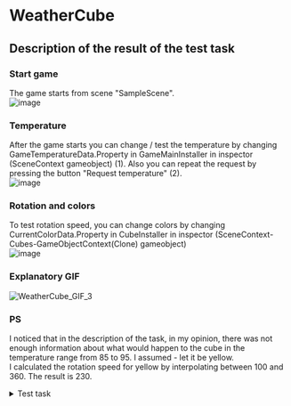 # WeatherCube

## Description of the result of the test task

### Start game
The game starts from scene "SampleScene".  
![image](https://user-images.githubusercontent.com/28690609/196653034-b9c89f44-7981-4c4f-9410-f65582faa17b.png)

### Temperature
After the game starts you can change / test the temperature by changing GameTemperatureData.Property in GameMainInstaller in inspector (SceneContext gameobject) (1).
Also you can repeat the request by pressing the button "Request temperature" (2).    
![image](https://user-images.githubusercontent.com/28690609/196662609-4b25b56b-ff54-4319-b993-de60e4faa5ec.png)  

### Rotation and colors
To test rotation speed, you can change colors by changing CurrentColorData.Property in CubeInstaller in inspector (SceneContext-Cubes-GameObjectContext(Clone) gameobject)  
![image](https://user-images.githubusercontent.com/28690609/196664934-cb3ddf97-83ca-4b4b-b0f8-2b265dea69fb.png)  

### Explanatory GIF  
![WeatherCube_GIF_3](https://user-images.githubusercontent.com/28690609/196676029-3806f96d-439a-4a42-ad2a-1249a70461e5.gif)

### PS

I noticed that in the description of the task, in my opinion, there was not enough information about what would happen to the cube in the temperature range from 85 to 95. I assumed - let it be yellow.  
I calculated the rotation speed for yellow by interpolating between 100 and 360. The result is 230.  


<details>
  <summary>Test task</summary>

## Task

Build a small unity application that places a cube in the center of the screen. The application periodically checks the temperature in Austin, TX (zip code 78734) and changes the color and rotation of the cube depending on the current temperature in Austin.

- The application can run in the editor for this deliverable  
- Use async/await where/if needed  
- Use Unitask where/if needed  
- Choose any free weather api you want  
- Turn the cube blue if the temperature is below 60 degrees F  
- Turn the cube green if the temperature is below 85 degrees F  
- Turn the cube red if the temperature is above 95 degrees F  
- The cube should continuously rotate around it’s Y axis no matter the temperature  
- The cube should rotate 5 degrees / second if blue  
- The cube should rotate 100 degrees / second if green  
- The cube should rotate 360 degrees /second if red  

We’re not particular on the Unity version that you use and you do not need to build a player.  
We’ll just test your code in the editor.  
We’re interested first and foremost in correctness.  
HINT: Obviously, when we run the application the temperature will be fixed at that time, so how can you enable us to “test” that your requirements work given any temperature.  
We’re not looking for you to include a complicated unit test framework.  
Instead, show us how you tested your application to be confident any temperature will work even though we can only see the cube reacting to the current temperature.

 
</details>  

